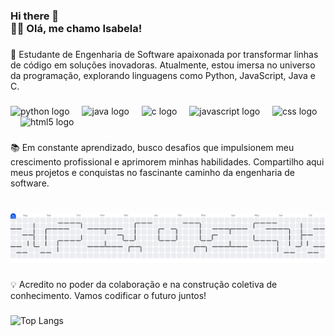 <h3 align="left">Hi there 👋<br>👩‍💻 Olá, me chamo Isabela!</h3>

###

<p align="left">🚀 Estudante de Engenharia de Software apaixonada por transformar linhas de código em soluções inovadoras. Atualmente, estou imersa no universo da programação, explorando linguagens como Python, JavaScript, Java e C.</p>

###

<div align="left">
  <img src="https://cdn.jsdelivr.net/gh/devicons/devicon/icons/python/python-original.svg" height="40" alt="python logo"  />
  <img width="12" />
  <img src="https://cdn.jsdelivr.net/gh/devicons/devicon/icons/java/java-original.svg" height="40" alt="java logo"  />
  <img width="12" />
  <img src="https://cdn.jsdelivr.net/gh/devicons/devicon/icons/c/c-original.svg" height="40" alt="c logo"  />
  <img width="12" />
  <img src="https://cdn.jsdelivr.net/gh/devicons/devicon/icons/javascript/javascript-original.svg" height="40" alt="javascript logo"  />
  <img width="12" />
  <img src="https://cdn.jsdelivr.net/gh/devicons/devicon/icons/css3/css3-original.svg" height="40" alt="css logo"  />
  <img width="12" />
  <img src="https://cdn.jsdelivr.net/gh/devicons/devicon/icons/html5/html5-original.svg" height="40" alt="html5 logo"  />
</div>

###

<p align="left">📚 Em constante aprendizado, busco desafios que impulsionem meu crescimento profissional e aprimorem minhas habilidades. Compartilho aqui meus projetos e conquistas no fascinante caminho da engenharia de software.</p>

###

<br clear="both">

<picture>
  <source media="(prefers-color-scheme: dark)" srcset="https://raw.githubusercontent.com/ibelalima/ibelalima/output/pacman-contribution-graph-dark.svg">
  <source media="(prefers-color-scheme: light)" srcset="https://raw.githubusercontent.com/ibelalima/ibelalima/output/pacman-contribution-graph.svg">
  <img alt="pacman contribution graph" src="https://raw.githubusercontent.com/ibelalima/ibelalima/output/pacman-contribution-graph.svg">
</picture>

###

<p align="left">💡 Acredito no poder da colaboração e na construção coletiva de conhecimento. Vamos codificar o futuro juntos!</p>

###

![Top Langs](https://github-readme-stats.vercel.app/api/top-langs/?username=ibelalima&layout=compact)



